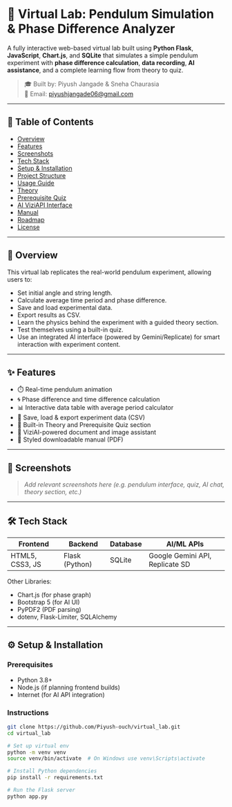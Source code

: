 # 🧪 Virtual Lab: Pendulum Simulation & Phase Difference Analyzer

A fully interactive web-based virtual lab built using **Python Flask**, **JavaScript**, **Chart.js**, and **SQLite** that simulates a simple pendulum experiment with **phase difference calculation**, **data recording**, **AI assistance**, and a complete learning flow from theory to quiz.

> 🎓 Built by: Piyush Jangade & Sneha Chaurasia  
> 📧 Email: piyushjangade06@gmail.com

---

## 📌 Table of Contents

- [Overview](#overview)
- [Features](#features)
- [Screenshots](#screenshots)
- [Tech Stack](#tech-stack)
- [Setup & Installation](#setup--installation)
- [Project Structure](#project-structure)
- [Usage Guide](#usage-guide)
- [Theory](#theory)
- [Prerequisite Quiz](#prerequisite-quiz)
- [AI ViziAPI Interface](#ai-viziapi-interface)
- [Manual](#manual)
- [Roadmap](#roadmap)
- [License](#license)

---

## 📖 Overview

This virtual lab replicates the real-world pendulum experiment, allowing users to:
- Set initial angle and string length.
- Calculate average time period and phase difference.
- Save and load experimental data.
- Export results as CSV.
- Learn the physics behind the experiment with a guided theory section.
- Test themselves using a built-in quiz.
- Use an integrated AI interface (powered by Gemini/Replicate) for smart interaction with experiment content.

---

## ✨ Features

- ⏱️ Real-time pendulum animation  
- 🌀 Phase difference and time difference calculation  
- 📊 Interactive data table with average period calculator  
- 💾 Save, load & export experiment data (CSV)  
- 📘 Built-in Theory and Prerequisite Quiz section  
- 🤖 ViziAI-powered document and image assistant  
- 📄 Styled downloadable manual (PDF)

---

## 📸 Screenshots

> _Add relevant screenshots here (e.g. pendulum interface, quiz, AI chat, theory section, etc.)_

---

## 🛠️ Tech Stack

| Frontend        | Backend     | Database | AI/ML APIs        |
|-----------------|-------------|----------|-------------------|
| HTML5, CSS3, JS | Flask (Python) | SQLite    | Google Gemini API, Replicate SD |

Other Libraries:
- Chart.js (for phase graph)
- Bootstrap 5 (for AI UI)
- PyPDF2 (PDF parsing)
- dotenv, Flask-Limiter, SQLAlchemy

---

## ⚙️ Setup & Installation

### Prerequisites
- Python 3.8+
- Node.js (if planning frontend builds)
- Internet (for AI API integration)

### Instructions

```bash
git clone https://github.com/Piyush-ouch/virtual_lab.git
cd virtual_lab

# Set up virtual env
python -m venv venv
source venv/bin/activate  # On Windows use venv\Scripts\activate

# Install Python dependencies
pip install -r requirements.txt

# Run the Flask server
python app.py
